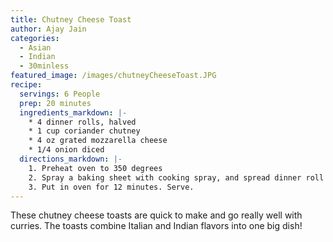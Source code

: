 ```yaml
---
title: Chutney Cheese Toast
author: Ajay Jain
categories:
  - Asian
  - Indian
  - 30minless
featured_image: /images/chutneyCheeseToast.JPG
recipe:
  servings: 6 People
  prep: 20 minutes
  ingredients_markdown: |-
    * 4 dinner rolls, halved
    * 1 cup coriander chutney
    * 4 oz grated mozzarella cheese
    * 1/4 onion diced
  directions_markdown: |-
    1. Preheat oven to 350 degrees
    2. Spray a baking sheet with cooking spray, and spread dinner roll halves face up onto the making sheet. Divide the chutney between the eight rolls and spread out with a spoon. Top with grated cheese and onions.
    3. Put in oven for 12 minutes. Serve.
---
```

These chutney cheese toasts are quick to make and go really well with curries. The toasts combine Italian and Indian flavors into one big dish!

